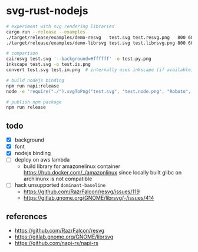 # svg-rust-nodejs

```sh
# experiment with svg rendering libraries
cargo run --release --examples
./target/release/examples/demo-resvg   test.svg test.resvg.png   800 600
./target/release/examples/demo-librsvg test.svg test.librsvg.png 800 600

# comparison
cairosvg test.svg '--background=#ffffff' -o test.py.png
inkscape test.svg -o test.is.png
convert test.svg test.im.png  # internally uses inkscape (if available) or librsvg

# build nodejs binding
npm run napi:release
node -e 'require("./").svgToPng("test.svg", "test.node.png", "Roboto", "/usr/share/fonts/TTF/Roboto-Medium.ttf")'

# publish npm package
npm run release
```

## todo

- [x] background
- [x] font
- [x] nodejs binding
- [ ] deploy on aws lambda
  - build library for amazonelinux container https://hub.docker.com/_/amazonlinux since locally built glibc on archlinunx is not compatible
- [ ] hack unsupported `dominant-baseline`
  - https://github.com/RazrFalcon/resvg/issues/119
  - https://gitlab.gnome.org/GNOME/librsvg/-/issues/414

## references

- https://github.com/RazrFalcon/resvg
- https://gitlab.gnome.org/GNOME/librsvg
- https://github.com/napi-rs/napi-rs
